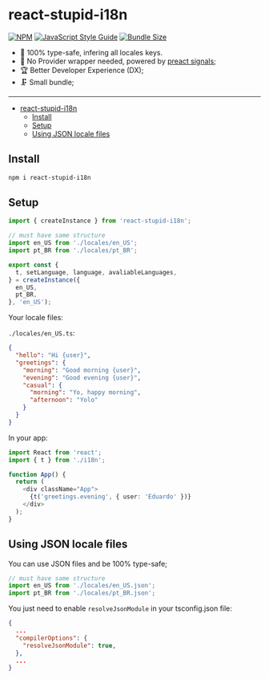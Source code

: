 # react-stupid-i18n

[![NPM](https://img.shields.io/npm/v/react-stupid-i18n.svg)](https://www.npmjs.com/package/react-stupid-i18n) [![JavaScript Style Guide](https://img.shields.io/badge/code_style-airbnb-brightgreen.svg)](https://standardjs.com) [![Bundle Size](https://badgen.net/bundlephobia/minzip/react-stupid-i18n)](https://bundlephobia.com/result?p=react-stupid-i18n)



- 🤘 100% type-safe, infering all locales keys.
- 🤩 No Provider wrapper needed, powered by [preact signals](https://github.com/preactjs/signals);
- 🏆 Better Developer Experience (DX);
- 🗜 Small bundle;

---

- [react-stupid-i18n](#react-stupid-i18n)
  - [Install](#install)
  - [Setup](#setup)
  - [Using JSON locale files](#using-json-locale-files)

## Install

```bash
npm i react-stupid-i18n
```

## Setup

```typescript
import { createInstance } from 'react-stupid-i18n';

// must have same structure
import en_US from './locales/en_US';
import pt_BR from './locales/pt_BR';

export const {
  t, setLanguage, language, avaliableLanguages,
} = createInstance({
  en_US,
  pt_BR,
}, 'en_US');
```
Your locale files:

`./locales/en_US.ts`:
```json
{
  "hello": "Hi {user}",
  "greetings": {
    "morning": "Good morning {user}",
    "evening": "Good evening {user}",
    "casual": {
      "morning": "Yo, happy morning",
      "afternoon": "Yolo"
    }
  }
}
```

In your app:

```typescript
import React from 'react';
import { t } from './i18n';

function App() {
  return (
    <div className="App">
      {t('greetings.evening', { user: 'Eduardo' })}
    </div>
  );
}
```

## Using JSON locale files

You can use JSON files and be 100% type-safe;

```typescript
// must have same structure
import en_US from './locales/en_US.json';
import pt_BR from './locales/pt_BR.json';
```

You just need to enable `resolveJsonModule` in your tsconfig.json file:


```json
{
  ...
  "compilerOptions": {
    "resolveJsonModule": true,
  },
  ...
}
```
